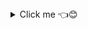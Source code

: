 <details closed>
<summary>Click me 👈😊</summary>

    
<h1 align="center"> Caio Lobo </h1>

    
<div align="center">
<b>Back end Developer | Java | Spring Boot | 🧑‍💻☕</b>
<br>
<br>

<blockquote>
    <p><i>
        A curious individual with a thirst for knowledge and a desire to explore different cultures and ways of thinking, who is always open to new experiences and perspectives. 🌎🤝🎓
    </i></p>
</blockquote>
</div>

---

<div align="right" style="margin:auto">
     <a href="https://github.com/vcwild">
        <img height="185em" src="https://github-readme-stats.vercel.app/api/top-langs/?username=caioedlobo&hide=html,jupyter%20notebook&langs_count=6&hide_border=true&layout=compact&show_icons=true&line_height=27&langs_count=10&theme=transparent&title_color=4a86d1&custom_title=My%20favorite%20languages"
       alt="Most used languages" align="right">
    </a>
</div>


Hey there!! I am Caio :wave:😊

Welcome to my Github page! I'm a Java Back-end developer with expertise in Spring Boot framework. With a Bachelor's degree in Computer Engineering and a specialization in Java Back-end development.

I have experience with technologies such as React.js, Node.js, and Spring Boot, and have worked on academic projects for about a year.

I have knowledge in **Java**, Python, HTML, CSS, Javascript, Selenium, **Maven**, **Spring Boot**, **React.j**s, Node.js,**SQL**, IntelliJ IDE, **Git**, Github, RabbitMQ, Kafka, and Docker.

<div align="right" style="margin:auto">
    <a href="https://wakatime.com/@caioedlobo">
        <img width="330em" src="https://github-readme-stats.vercel.app/api/wakatime?username=caioedlobo&theme=transparent&hide_border=true&hide=markdown,html&hide_title=true&line_height=50&langs_count=4&layout=default" alt="Wakatime stats" align="right" />
    </a>
</div>

My main skills include back-end development with Java and Spring Boot, Spring MVC, Spring Data, planning and developing structures for monolithic and microservice REST APIs, unit and integration testing, and maintenance of monolithic software based on microservices.

---

<div align="center">

[![LinkedIn](https://img.shields.io/badge/linkedin-%230077B5.svg?style=for-the-badge&logo=linkedin&logoColor=white)](https://www.linkedin.com/in/caioeduardolobo/)

</div>
    
</details>
